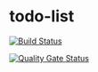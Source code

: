 # todo-list

[![Build Status](https://travis-ci.org/marcin007/todo-list.svg?branch=master)](https://travis-ci.org/github/marcin007/todo-list)

[![Quality Gate Status](https://sonarcloud.io/api/project_badges/measure?project=com.marcinwo.todolist%3Atodo-list&metric=alert_status)](https://sonarcloud.io/dashboard?id=com.marcinwo.todolist%3Atodo-list)
